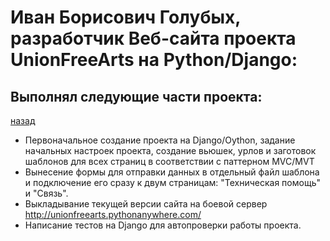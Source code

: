 # Иван Борисович Голубых, разработчик Веб-сайта проекта UnionFreeArts на Python/Django:

## Выполнял следующие части проекта:

[назад]
* Первоначальное создание проекта на Django/Oython, задание начальных настроек проекта, создание вьюшек, урлов и заготовок шаблонов для всех страниц в соответствии с паттерном MVC/MVT
* Вынесение формы для отправки данных в отдельный файл шаблона и подключение его сразу к двум страницам: "Техническая помощь" и "Связь".
* Выкладывание текущей версии сайта на боевой сервер <http://unionfreearts.pythonanywhere.com/>
* Написание тестов на Django для автопроверки работы проекта.

[назад]: <https://github.com/DarkenNav/UnionFreeArts/blob/master/WebApp/README.md>
